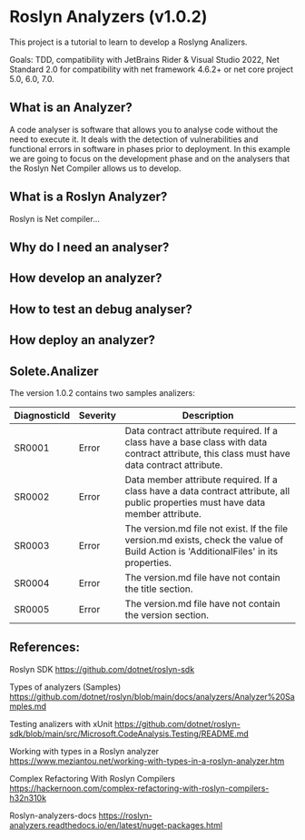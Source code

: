 # Roslyn Analyzers (v1.0.2)

This project is a tutorial to learn to develop a Roslyng Analizers.

Goals: TDD, compatibility with JetBrains Rider & Visual Studio 2022, Net Standard 2.0 for compatibility with net framework 4.6.2+ or net core project 5.0, 6.0, 7.0.

## What is an Analyzer?

A code analyser is software that allows you to analyse code without the need to execute it. It deals with the detection of vulnerabilities and functional errors in software in phases prior to deployment. In this example we are going to focus on the development phase and on the analysers that the Roslyn Net Compiler allows us to develop. 

## What is a Roslyn Analyzer?

Roslyn is Net compiler... 


## Why do I need an analyser?



## How develop an analyzer?

## How to test an debug analyser?

## How deploy an analyzer?

## Solete.Analizer

The version 1.0.2 contains two samples analizers:

|DiagnosticId | Severity | Description |
|-------------|----------|-------------|
|SR0001       | Error    | Data contract attribute required. If a class have a base class with data contract attribute, this class must have data contract attribute.|
|SR0002       | Error    | Data member attribute required. If a class have a data contract attribute, all public properties must have data member attribute. |
|SR0003       | Error    | The version.md file not exist. If the file version.md exists, check the value of Build Action is 'AdditionalFiles' in its properties.|
|SR0004       | Error    | The version.md file have not contain the title section.|
|SR0005       | Error    | The version.md file have not contain the version section.|

## References:

Roslyn SDK
https://github.com/dotnet/roslyn-sdk

Types of analyzers (Samples)
https://github.com/dotnet/roslyn/blob/main/docs/analyzers/Analyzer%20Samples.md

Testing analizers with xUnit 
https://github.com/dotnet/roslyn-sdk/blob/main/src/Microsoft.CodeAnalysis.Testing/README.md

Working with types in a Roslyn analyzer
https://www.meziantou.net/working-with-types-in-a-roslyn-analyzer.htm

Complex Refactoring With Roslyn Compilers
https://hackernoon.com/complex-refactoring-with-roslyn-compilers-h32n310k

Roslyn-analyzers-docs
https://roslyn-analyzers.readthedocs.io/en/latest/nuget-packages.html
